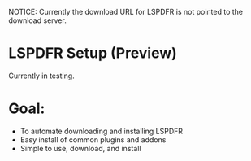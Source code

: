 NOTICE: Currently the download URL for LSPDFR is not pointed to the download server.

# LSPDFR Setup (Preview)

Currently in testing.

# Goal:

- To automate downloading and installing LSPDFR
- Easy install of common plugins and addons
- Simple to use, download, and install
